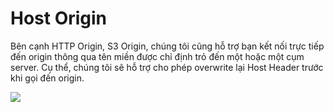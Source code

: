 # Host Origin

Bên cạnh HTTP Origin, S3 Origin, chúng tôi cũng hỗ trợ bạn kết nối trực tiếp đến origin thông qua tên miền được chỉ định trỏ đến một hoặc một cụm server. Cụ thể, chúng tôi sẽ hỗ trợ cho phép overwrite lại Host Header trước khi gọi đến origin.&#x20;

![](https://docs.vngcloud.vn/download/attachments/49647303/image2024-1-15\_10-46-42.png?version=1\&modificationDate=1705290403000\&api=v2)
